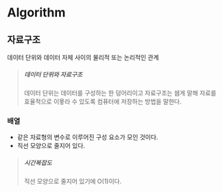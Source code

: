 # Algorithm

## 자료구조
데이터 단위와 데이터 자체 사이의 물리적 또는 논리적인 관계
> #####  데이터 단위와 자료구조
> 데이터 단위는 데이터를 구성하는 한 덩어리이고 자료구조는 쉡게 말해 자료를 효율적으로 이욯라 수 있도록 컴퓨터에 저장하는 방법을 말한다.

### 배열
- 같은 자료형의 변수로 이루어진 구성 요소가 모인 것이다.
- 직선 모양으로 줄지어 있다.
> ##### 시간복잡도
> 직선 모양으로 줄지어 있기에 O(1)이다.
